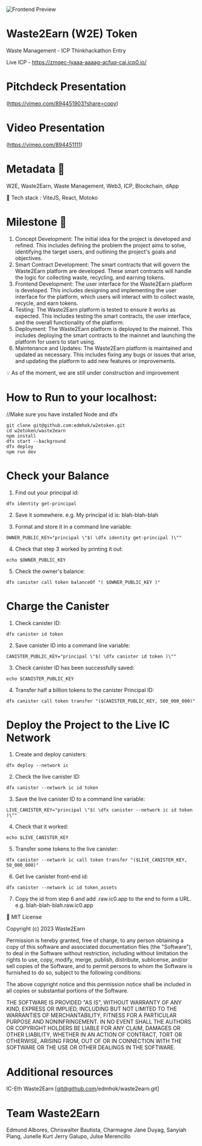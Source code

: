 ![Frontend Preview](https://github.com/edmhok/w2etoken/blob/main/waste2earn/frontend/assets/waste2earn-preview.png?raw=true)

# Waste2Earn (W2E) Token

Waste Management - ICP Thinkhackathon Entry

Live ICP  - https://zmqec-lyaaa-aaaag-acfuq-cai.icp0.io/

# Pitchdeck Presentation 
(https://vimeo.com/894451903?share=copy)

# Video Presentation 
(https://vimeo.com/894451111)

# Metadata 🎯

W2E, Waste2Earn, Waste Management, Web3, ICP, Blockchain, dApp

📐 Tech stack : ViteJS, React, Motoko

# Milestone 🚧

1. Concept Development: The initial idea for the project is developed and refined. This includes defining the problem the project aims to solve, identifying the target users, and outlining the project's goals and objectives.
2. Smart Contract Development: The smart contracts that will govern the Waste2Earn platform are developed. These smart contracts will handle the logic for collecting waste, recycling, and earning tokens.
3. Frontend Development: The user interface for the Waste2Earn platform is developed. This includes designing and implementing the user interface for the platform, which users will interact with to collect waste, recycle, and earn tokens.
4. Testing: The Waste2Earn platform is tested to ensure it works as expected. This includes testing the smart contracts, the user interface, and the overall functionality of the platform.
5. Deployment: The Waste2Earn platform is deployed to the mainnet. This includes deploying the smart contracts to the mainnet and launching the platform for users to start using.
6. Maintenance and Updates: The Waste2Earn platform is maintained and updated as necessary. This includes fixing any bugs or issues that arise, and updating the platform to add new features or improvements.

💡 As of the moment, we are still under construction and improvement

# How to Run to your localhost:

//Make sure you have installed Node and dfx

```
git clone git@github.com:edmhok/w2etoken.git
cd w2etoken/waste2earn
npm install
dfx start --background
dfx deploy
npm run dev
```

# Check your Balance

1. Find out your principal id:

```
dfx identity get-principal
```

2. Save it somewhere.
   e.g. My principal id is: blah-blah-blah

3. Format and store it in a command line variable:

```
OWNER_PUBLIC_KEY="principal \"$( \dfx identity get-principal )\""
```

4. Check that step 3 worked by printing it out:

```
echo $OWNER_PUBLIC_KEY
```

5. Check the owner's balance:

```
dfx canister call token balanceOf "( $OWNER_PUBLIC_KEY )"
```

# Charge the Canister

1. Check canister ID:

```
dfx canister id token
```

2. Save canister ID into a command line variable:

```
CANISTER_PUBLIC_KEY="principal \"$( \dfx canister id token )\""
```

3. Check canister ID has been successfully saved:

```
echo $CANISTER_PUBLIC_KEY
```

4. Transfer half a billion tokens to the canister Principal ID:

```
dfx canister call token transfer "($CANISTER_PUBLIC_KEY, 500_000_000)"
```

# Deploy the Project to the Live IC Network

1. Create and deploy canisters:

```
dfx deploy --network ic
```

2. Check the live canister ID:

```
dfx canister --network ic id token
```

3. Save the live canister ID to a command line variable:

```
LIVE_CANISTER_KEY="principal \"$( \dfx canister --network ic id token )\""
```

4. Check that it worked:

```
echo $LIVE_CANISTER_KEY
```

5. Transfer some tokens to the live canister:

```
dfx canister --network ic call token transfer "($LIVE_CANISTER_KEY, 50_000_000)"
```

6. Get live canister front-end id:

```
dfx canister --network ic id token_assets
```

7. Copy the id from step 6 and add .raw.ic0.app to the end to form a URL.
   e.g. blah-blah-blah.raw.ic0.app

📃 MIT License

Copyright (c) 2023 Waste2Earn

Permission is hereby granted, free of charge, to any person obtaining a copy
of this software and associated documentation files (the "Software"), to deal
in the Software without restriction, including without limitation the rights
to use, copy, modify, merge, publish, distribute, sublicense, and/or sell
copies of the Software, and to permit persons to whom the Software is
furnished to do so, subject to the following conditions:

The above copyright notice and this permission notice shall be included in all
copies or substantial portions of the Software.

THE SOFTWARE IS PROVIDED "AS IS", WITHOUT WARRANTY OF ANY KIND, EXPRESS OR
IMPLIED, INCLUDING BUT NOT LIMITED TO THE WARRANTIES OF MERCHANTABILITY,
FITNESS FOR A PARTICULAR PURPOSE AND NONINFRINGEMENT. IN NO EVENT SHALL THE
AUTHORS OR COPYRIGHT HOLDERS BE LIABLE FOR ANY CLAIM, DAMAGES OR OTHER
LIABILITY, WHETHER IN AN ACTION OF CONTRACT, TORT OR OTHERWISE, ARISING FROM,
OUT OF OR IN CONNECTION WITH THE SOFTWARE OR THE USE OR OTHER DEALINGS IN THE
SOFTWARE.

# Additional resources
IC-Eth Waste2Earn [git@github.com/edmhok/waste2earn.git]

# Team Waste2Earn
Edmund Albores,
Chriswalter Bautista,
Charmagne Jane Duyag,
Sanyiah Piang,
Junelle Kurt Jerry Galupo,
Julse Merencillo
